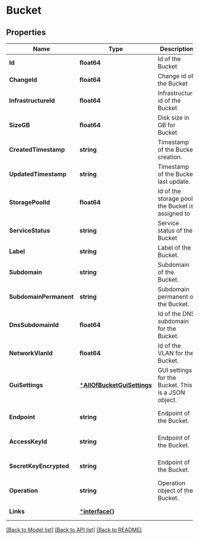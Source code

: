 # Bucket

## Properties
Name | Type | Description | Notes
------------ | ------------- | ------------- | -------------
**Id** | **float64** | Id of the Bucket | [default to null]
**ChangeId** | **float64** | Change id of the Bucket | [default to null]
**InfrastructureId** | **float64** | Infrastructure id of the Bucket | [default to null]
**SizeGB** | **float64** | Disk size in GB for Bucket | [default to null]
**CreatedTimestamp** | **string** | Timestamp of the Bucket creation. | [default to null]
**UpdatedTimestamp** | **string** | Timestamp of the Bucket last update. | [default to null]
**StoragePoolId** | **float64** | Id of the storage pool the Bucket is assigned to | [optional] [default to null]
**ServiceStatus** | **string** | Service status of the Bucket | [default to null]
**Label** | **string** | Label of the Bucket. | [default to null]
**Subdomain** | **string** | Subdomain of the Bucket. | [optional] [default to null]
**SubdomainPermanent** | **string** | Subdomain permanent of the Bucket. | [optional] [default to null]
**DnsSubdomainId** | **float64** | Id of the DNS subdomain for the Bucket. | [optional] [default to null]
**NetworkVlanId** | **float64** | Id of the VLAN for the Bucket. | [optional] [default to null]
**GuiSettings** | [***AllOfBucketGuiSettings**](AllOfBucketGuiSettings.md) | GUI settings for the Bucket. This is a JSON object. | [optional] [default to null]
**Endpoint** | **string** | Endpoint of the Bucket. | [optional] [default to null]
**AccessKeyId** | **string** | Endpoint of the Bucket. | [optional] [default to null]
**SecretKeyEncrypted** | **string** | Endpoint of the Bucket. | [optional] [default to null]
**Operation** | **string** | Operation object of the Bucket. | [optional] [default to null]
**Links** | [***interface{}**](interface{}.md) |  | [default to null]

[[Back to Model list]](../README.md#documentation-for-models) [[Back to API list]](../README.md#documentation-for-api-endpoints) [[Back to README]](../README.md)

